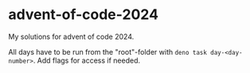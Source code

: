 # advent-of-code-2024
My solutions for advent of code 2024.


All days have to be run from the "root"-folder with `deno task day-<day-number>`. Add flags for access if needed.
